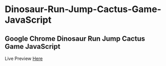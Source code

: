 # Dinosaur-Run-Jump-Cactus-Game-JavaScript
## Google Chrome Dinosaur Run Jump Cactus Game JavaScript

Live Preview [Here](https://mhamid49.github.io/Dinosaur-Run-Jump-Cactus-Game-JavaScript/)
